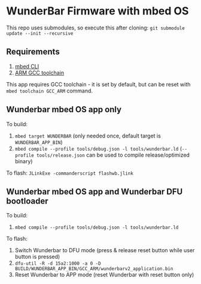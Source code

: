 # WunderBar Firmware with mbed OS

This repo uses submodules, so execute this after cloning:
```git submodule update --init --recursive```

## Requirements
1. [mbed CLI](https://os.mbed.com/docs/v5.8/tools/arm-mbed-cli.html)
2. [ARM GCC toolchain](https://developer.arm.com/open-source/gnu-toolchain/gnu-rm/downloads)

This app requires GCC toolchain - it is set by default, but can be reset with ```mbed toolchain GCC_ARM``` command.

## Wunderbar mbed OS app only
To build:
1. ```mbed target WUNDERBAR``` (only needed once, default target is ```WUNDERBAR_APP_BIN```)
2. ```mbed compile --profile tools/debug.json -l tools/wunderbar.ld``` (```--profile tools/release.json``` can be used to compile release/optimized binary)

To flash:
```JLinkExe -commanderscript flashwb.jlink```

## Wunderbar mbed OS app and Wunderbar DFU bootloader
To build:
1. ```mbed compile --profile tools/debug.json -l tools/wunderbar.ld```

To flash:
1. Switch Wunderbar to DFU mode (press & release reset button while user button is pressed)
2. ```dfu-util -R -d 15a2:1000 -a 0 -D BUILD/WUNDERBAR_APP_BIN/GCC_ARM/wunderbarv2_application.bin```
3. Reset Wunderbar to APP mode (reset Wunderbar with reset button only)
